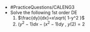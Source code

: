 - #PracticeQuestions/CALENG3
- Solve the following 1st order DE
	1. $\frac{dy}{dx}=x\sqrt{ 1-y^2 }$
	2. $(y^2-1)dx-(x^2-1)dy\text{ , }y(2)=2$